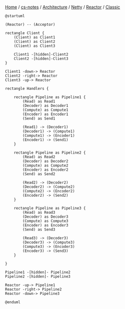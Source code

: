 [Home](https://mengxianbin.github.io) /
[cs-notes](https://mengxianbin.github.io/cs-notes/content) /
[Architecture](https://mengxianbin.github.io/cs-notes/content/Architecture) /
[Netty](https://mengxianbin.github.io/cs-notes/content/Architecture/Netty) /
[Reactor](https://mengxianbin.github.io/cs-notes/content/Architecture/Netty/Reactor) /
[Classic](https://mengxianbin.github.io/cs-notes/content/Architecture/Netty/Reactor/Classic)

```puml
@startuml

(Reactor) -- (Acceptor)

rectangle Client {
    (Client) as Client1
    (Client) as Client2
    (Client) as Client3

    Client1 -[hidden]-Client2
    Client2 -[hidden]-Client3
}

Client1 -down-> Reactor
Client2 -right-> Reactor
Client3 -up-> Reactor

rectangle Handlers {

    rectangle Pipeline as Pipeline1 {
        (Read) as Read1
        (Decoder) as Decoder1
        (Compute) as Compute1
        (Encoder) as Encoder1
        (Send) as Send1

        (Read1) -> (Decoder1)
        (Decoder1) -> (Compute1)
        (Compute1) -> (Encoder1)
        (Encoder1) -> (Send1)
    }

    rectangle Pipeline as Pipeline2 {
        (Read) as Read2
        (Decoder) as Decoder2
        (Compute) as Compute2
        (Encoder) as Encoder2
        (Send) as Send2

        (Read2) -> (Decoder2)
        (Decoder2) -> (Compute2)
        (Compute2) -> (Encoder2)
        (Encoder2) -> (Send2)
    }

    rectangle Pipeline as Pipeline3 {
        (Read) as Read3
        (Decoder) as Decoder3
        (Compute) as Compute3
        (Encoder) as Encoder3
        (Send) as Send3

        (Read3) -> (Decoder3)
        (Decoder3) -> (Compute3)
        (Compute3) -> (Encoder3)
        (Encoder3) -> (Send3)
    }

}

Pipeline1 -[hidden]- Pipeline2
Pipeline2 -[hidden]- Pipeline3

Reactor -up-> Pipeline1
Reactor -right-> Pipeline2
Reactor -down-> Pipeline3

@enduml
```
